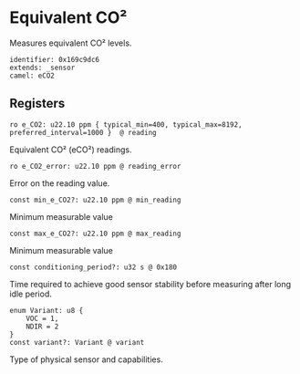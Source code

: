 # Equivalent CO²

Measures equivalent CO² levels.

    identifier: 0x169c9dc6
    extends: _sensor
    camel: eCO2

## Registers

    ro e_CO2: u22.10 ppm { typical_min=400, typical_max=8192, preferred_interval=1000 }  @ reading

Equivalent CO² (eCO²) readings.

    ro e_CO2_error: u22.10 ppm @ reading_error

Error on the reading value.

    const min_e_CO2?: u22.10 ppm @ min_reading

Minimum measurable value

    const max_e_CO2?: u22.10 ppm @ max_reading

Minimum measurable value

    const conditioning_period?: u32 s @ 0x180

Time required to achieve good sensor stability before measuring after long idle period.

    enum Variant: u8 {
        VOC = 1,
        NDIR = 2
    }
    const variant?: Variant @ variant

Type of physical sensor and capabilities.